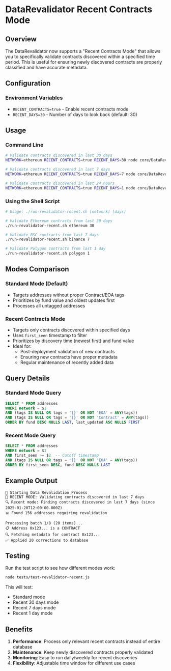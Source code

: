 # DataRevalidator Recent Contracts Mode

## Overview
The DataRevalidator now supports a "Recent Contracts Mode" that allows you to specifically validate contracts discovered within a specified time period. This is useful for ensuring newly discovered contracts are properly classified and have accurate metadata.

## Configuration

### Environment Variables

- `RECENT_CONTRACTS=true` - Enable recent contracts mode
- `RECENT_DAYS=30` - Number of days to look back (default: 30)

## Usage

### Command Line

```bash
# Validate contracts discovered in last 30 days
NETWORK=ethereum RECENT_CONTRACTS=true RECENT_DAYS=30 node core/DataRevalidator.js

# Validate contracts discovered in last 7 days
NETWORK=ethereum RECENT_CONTRACTS=true RECENT_DAYS=7 node core/DataRevalidator.js

# Validate contracts discovered in last 24 hours
NETWORK=ethereum RECENT_CONTRACTS=true RECENT_DAYS=1 node core/DataRevalidator.js
```

### Using the Shell Script

```bash
# Usage: ./run-revalidator-recent.sh [network] [days]

# Validate Ethereum contracts from last 30 days
./run-revalidator-recent.sh ethereum 30

# Validate BSC contracts from last 7 days  
./run-revalidator-recent.sh binance 7

# Validate Polygon contracts from last 1 day
./run-revalidator-recent.sh polygon 1
```

## Modes Comparison

### Standard Mode (Default)
- Targets addresses without proper Contract/EOA tags
- Prioritizes by fund value and oldest updates first
- Processes all untagged addresses

### Recent Contracts Mode
- Targets only contracts discovered within specified days
- Uses `first_seen` timestamp to filter
- Prioritizes by discovery time (newest first) and fund value
- Ideal for:
  - Post-deployment validation of new contracts
  - Ensuring new contracts have proper metadata
  - Regular maintenance of recently added data

## Query Details

### Standard Mode Query
```sql
SELECT * FROM addresses
WHERE network = $1
AND (tags IS NULL OR tags = '{}' OR NOT 'EOA' = ANY(tags))
AND (tags IS NULL OR tags = '{}' OR NOT 'Contract' = ANY(tags))
ORDER BY fund DESC NULLS LAST, last_updated ASC NULLS FIRST
```

### Recent Mode Query
```sql
SELECT * FROM addresses  
WHERE network = $1
AND first_seen >= $2  -- Cutoff timestamp
AND (tags IS NULL OR tags = '{}' OR NOT 'EOA' = ANY(tags))
ORDER BY first_seen DESC, fund DESC NULLS LAST
```

## Example Output

```
🚀 Starting Data Revalidation Process
📅 RECENT MODE: Validating contracts discovered in last 7 days
🔍 Recent mode: Finding contracts discovered in last 7 days (since 2025-01-20T12:00:00.000Z)
📊 Found 156 addresses requiring revalidation

Processing batch 1/8 (20 items)...
📋 Address 0x123... is a CONTRACT
🔍 Fetching metadata for contract 0x123...
✅ Applied 20 corrections to database
```

## Testing

Run the test script to see how different modes work:

```bash
node tests/test-revalidator-recent.js
```

This will test:
- Standard mode
- Recent 30 days mode
- Recent 7 days mode  
- Recent 1 day mode

## Benefits

1. **Performance**: Process only relevant recent contracts instead of entire database
2. **Maintenance**: Keep newly discovered contracts properly validated
3. **Monitoring**: Easy to run daily/weekly for recent discoveries
4. **Flexibility**: Adjustable time window for different use cases